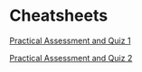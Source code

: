 # Cheatsheets

[Practical Assessment and Quiz 1](Cheatsheets%2046dc3adc03084965b7688cd3ddabf3a7/EHD_Practical_Assessment_Cheatsheet.html)

[Practical Assessment and Quiz 2](Cheatsheets%2046dc3adc03084965b7688cd3ddabf3a7/Practical%20Assessment%20and%20Quiz%202%209889bc4e4433458b87b3e750bf590005.md)